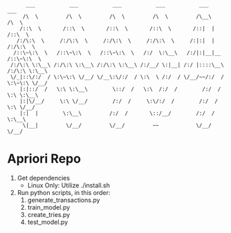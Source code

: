           ___           ___           ___           ___           ___           ___     
         /\  \         /\  \         /\  \         /\  \         /\__\         /\  \    
        /::\  \       /::\  \       /::\  \       /::\  \       /::|  |       /::\  \   
       /:/\:\  \     /:/\:\  \     /:/\:\  \     /:/\:\  \     /:|:|  |      /:/\:\  \  
      /::\~\:\  \   /::\~\:\  \   /::\~\:\  \   /:/  \:\__\   /:/|:|__|__   /::\~\:\  \ 
     /:/\:\ \:\__\ /:/\:\ \:\__\ /:/\:\ \:\__\ /:/__/ \:|__| /:/ |::::\__\ /:/\:\ \:\__\
     \/_|::\/:/  / \:\~\:\ \/__/ \/__\:\/:/  / \:\  \ /:/  / \/__/~~/:/  / \:\~\:\ \/__/
        |:|::/  /   \:\ \:\__\        \::/  /   \:\  /:/  /        /:/  /   \:\ \:\__\  
        |:|\/__/     \:\ \/__/        /:/  /     \:\/:/  /        /:/  /     \:\ \/__/  
        |:|  |        \:\__\         /:/  /       \::/__/        /:/  /       \:\__\    
         \|__|         \/__/         \/__/         ~~            \/__/         \/__/    

# Apriori Repo
1.  Get dependencies
    * Linux Only: Utilize ./install.sh
2.  Run python scripts, in this order:
    1.  generate_transactions.py
    2.  train_model.py
    3.  create_tries.py
    4.  test_model.py 